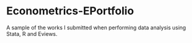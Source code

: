 # Econometrics-EPortfolio
A sample of the works I submitted when performing data analysis using Stata, R and Eviews.  
